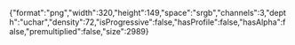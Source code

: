 {"format":"png","width":320,"height":149,"space":"srgb","channels":3,"depth":"uchar","density":72,"isProgressive":false,"hasProfile":false,"hasAlpha":false,"premultiplied":false,"size":2989}